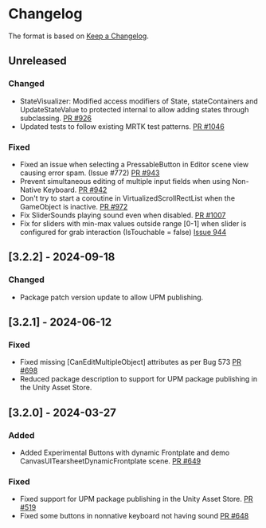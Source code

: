 # Changelog

The format is based on [Keep a Changelog](https://keepachangelog.com/en/1.1.0/).

## Unreleased

### Changed

* StateVisualizer: Modified access modifiers of State, stateContainers and UpdateStateValue to protected internal to allow adding states through subclassing. [PR #926](https://github.com/MixedRealityToolkit/MixedRealityToolkit-Unity/pull/926)
* Updated tests to follow existing MRTK test patterns. [PR #1046](https://github.com/MixedRealityToolkit/MixedRealityToolkit-Unity/pull/1046)

### Fixed

* Fixed an issue when selecting a PressableButton in Editor scene view causing error spam. (Issue #772) [PR #943](https://github.com/MixedRealityToolkit/MixedRealityToolkit-Unity/pull/943)
* Prevent simultaneous editing of multiple input fields when using Non-Native Keyboard. [PR #942](https://github.com/MixedRealityToolkit/MixedRealityToolkit-Unity/pull/942)
* Don't try to start a coroutine in VirtualizedScrollRectList when the GameObject is inactive. [PR #972](https://github.com/MixedRealityToolkit/MixedRealityToolkit-Unity/pull/972)
* Fix SliderSounds playing sound even when disabled. [PR #1007](https://github.com/MixedRealityToolkit/MixedRealityToolkit-Unity/pull/1007)
* Fix for sliders with min-max values outside range \[0-1\] when slider is configured for grab interaction (IsTouchable = false) [Issue 944](https://github.com/MixedRealityToolkit/MixedRealityToolkit-Unity/issues/944)

## [3.2.2] - 2024-09-18

### Changed

* Package patch version update to allow UPM publishing.

## [3.2.1] - 2024-06-12

### Fixed

* Fixed missing [CanEditMultipleObject] attributes as per Bug 573 [PR #698](https://github.com/MixedRealityToolkit/MixedRealityToolkit-Unity/pull/698)
* Reduced package description to support for UPM package publishing in the Unity Asset Store.

## [3.2.0] - 2024-03-27

### Added

* Added Experimental Buttons with dynamic Frontplate and demo CanvasUITearsheetDynamicFrontplate scene. [PR #649](https://github.com/MixedRealityToolkit/MixedRealityToolkit-Unity/pull/649)

### Fixed

* Fixed support for UPM package publishing in the Unity Asset Store. [PR #519](https://github.com/MixedRealityToolkit/MixedRealityToolkit-Unity/pull/519)
* Fixed some buttons in nonnative keyboard not having sound [PR #648](https://github.com/MixedRealityToolkit/MixedRealityToolkit-Unity/pull/648)
